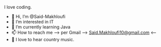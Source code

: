I love coding. 
- 👋 Hi, I’m @Said-Makhloufi
- 👀 I’m interested in IT
- 🌱 I’m currently learning Java
- 📫 How to reach me --> per Gmail --> Said.Makhloufi10@gmail.com <--
- 🎵 I love to hear country music.

<!---
Said-Makhloufi/Said-Makhloufi is a ✨ special ✨ repository because its `README.md` (this file) appears on your GitHub profile.
You can click the Preview link to take a look at your changes.
--->
